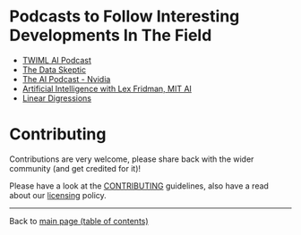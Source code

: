 
# Podcasts to Follow Interesting Developments In The Field 

+ [TWIML AI Podcast](https://twimlai.com/tag/podcast/)
+ [The Data Skeptic ](https://open.spotify.com/show/1BZN7H3ikovSejhwQTzNm4?si=gv3IrtPzQs6F9phaHDGpSQ)
+ [The AI Podcast - Nvidia](https://soundcloud.com/theaipodcast)
+ [Artificial Intelligence with Lex Fridman, MIT AI](https://open.spotify.com/show/2MAi0BvDc6GTFvKFPXnkCL) 
+ [Linear Digressions](http://lineardigressions.com/)


# Contributing

Contributions are very welcome, please share back with the wider community (and get credited for it)!

Please have a look at the [CONTRIBUTING](contributing.md) guidelines, also have a read about our [licensing](https://github.com/Data-Science-Community-SRM/Resourceify/blob/master/LICENSE) policy.

---

Back to [main page (table of contents)](https://data-science-community-srm.github.io/Resourceify/)
